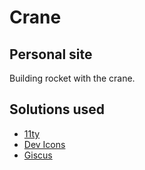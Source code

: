 # Crane

## Personal site

Building rocket with the crane.

## Solutions used

- [11ty](https://www.11ty.dev/)
- [Dev Icons](https://devicon.dev/)
- [Giscus](https://github.com/giscus)
